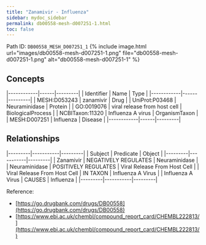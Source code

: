 ```yaml
---
title: "Zanamivir - Influenza"
sidebar: mydoc_sidebar
permalink: db00558-mesh-d007251-1.html
toc: false 
---
```



Path ID: `DB00558_MESH_D007251_1`
{% include image.html url="images/db00558-mesh-d007251-1.png" file="db00558-mesh-d007251-1.png" alt="db00558-mesh-d007251-1" %}

## Concepts

|------------|------|---------|
| Identifier | Name | Type    |
|------------|------|---------|
| MESH:D053243 | zanamivir | Drug |
| UniProt:P03468 | Neuraminidase | Protein |
| GO:0019076 | viral release from host cell | BiologicalProcess |
| NCBITaxon:11320 | Influenza A virus | OrganismTaxon |
| MESH:D007251 | Influenza | Disease |
|------------|------|---------|

## Relationships

|---------|-----------|---------|
| Subject | Predicate | Object  |
|---------|-----------|---------|
| Zanamivir | NEGATIVELY REGULATES | Neuraminidase |
| Neuraminidase | POSITIVELY REGULATES | Viral Release From Host Cell |
| Viral Release From Host Cell | IN TAXON | Influenza A Virus |
| Influenza A Virus | CAUSES | Influenza |
|---------|-----------|---------|

Reference: 
  - [https://go.drugbank.com/drugs/DB00558](https://go.drugbank.com/drugs/DB00558)
  - [https://www.ebi.ac.uk/chembl/compound_report_card/CHEMBL222813/](https://www.ebi.ac.uk/chembl/compound_report_card/CHEMBL222813/)
